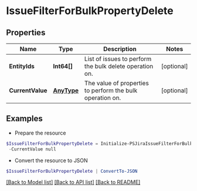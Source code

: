 # IssueFilterForBulkPropertyDelete
## Properties

Name | Type | Description | Notes
------------ | ------------- | ------------- | -------------
**EntityIds** | **Int64[]** | List of issues to perform the bulk delete operation on. | [optional] 
**CurrentValue** | [**AnyType**](.md) | The value of properties to perform the bulk operation on. | [optional] 

## Examples

- Prepare the resource
```powershell
$IssueFilterForBulkPropertyDelete = Initialize-PSJiraIssueFilterForBulkPropertyDelete  -EntityIds null `
 -CurrentValue null
```

- Convert the resource to JSON
```powershell
$IssueFilterForBulkPropertyDelete | ConvertTo-JSON
```

[[Back to Model list]](../README.md#documentation-for-models) [[Back to API list]](../README.md#documentation-for-api-endpoints) [[Back to README]](../README.md)


